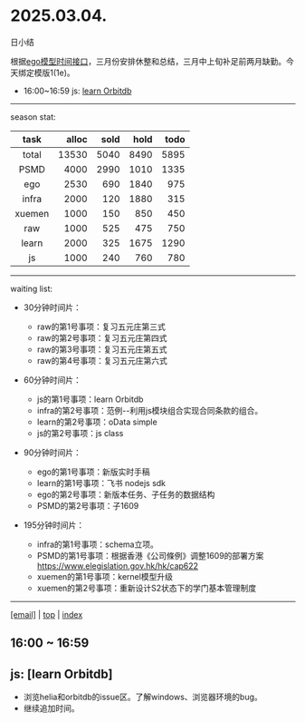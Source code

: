 # 2025.03.04.
日小结

<a id="top"></a>
根据[ego模型时间接口](https://gitee.com/hyg/blog/blob/master/timeflow.md)，三月份安排休整和总结，三月中上旬补足前两月缺勤。今天绑定模版1(1e)。

<a id="index"></a>
- 16:00~16:59	js: [learn Orbitdb](#20250304160000)

---
season stat:

| task | alloc | sold | hold | todo |
| :---: | ---: | ---: | ---: | ---: |
| total | 13530 | 5040 | 8490 | 5895 |
| PSMD | 4000 | 2990 | 1010 | 1335 |
| ego | 2530 | 690 | 1840 | 975 |
| infra | 2000 | 120 | 1880 | 315 |
| xuemen | 1000 | 150 | 850 | 450 |
| raw | 1000 | 525 | 475 | 750 |
| learn | 2000 | 325 | 1675 | 1290 |
| js | 1000 | 240 | 760 | 780 |

---
waiting list:


- 30分钟时间片：
  - raw的第1号事项：复习五元庄第三式
  - raw的第2号事项：复习五元庄第四式
  - raw的第3号事项：复习五元庄第五式
  - raw的第4号事项：复习五元庄第六式

- 60分钟时间片：
  - js的第1号事项：learn Orbitdb
  - infra的第2号事项：范例--利用js模块组合实现合同条款的组合。
  - learn的第2号事项：oData simple
  - js的第2号事项：js class

- 90分钟时间片：
  - ego的第1号事项：新版实时手稿
  - learn的第1号事项：飞书 nodejs sdk
  - ego的第2号事项：新版本任务、子任务的数据结构
  - PSMD的第2号事项：子1609

- 195分钟时间片：
  - infra的第1号事项：schema立项。
  - PSMD的第1号事项：根据香港《公司條例》调整1609的部署方案 https://www.elegislation.gov.hk/hk/cap622
  - xuemen的第1号事项：kernel模型升级
  - xuemen的第2号事项：重新设计S2状态下的学门基本管理制度

---
<a href="mailto:huangyg@mars22.com?subject=关于2025.03.04.[learn Orbitdb]任务&body=日期: 2025.03.04.%0D%0A序号: 5%0D%0A手稿:../../draft/2025/20250304.01.md%0D%0A---请勿修改邮件主题及以上内容 从下一行开始写您的想法---%0D%0A">[email]</a> | [top](#top) | [index](#index)
<a id="20250304160000"></a>
## 16:00 ~ 16:59
## js: [learn Orbitdb]

- 浏览helia和orbitdb的issue区。了解windows、浏览器环境的bug。
- 继续追加时间。